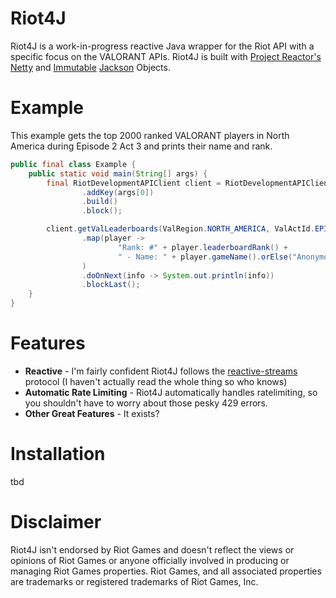 # Riot4J
Riot4J is a work-in-progress reactive Java wrapper for the Riot API with a specific focus on the VALORANT APIs.
Riot4J is built with [Project Reactor's](https://projectreactor.io/) [Netty](https://github.com/reactor/reactor-netty) and
[Immutable](https://immutables.github.io/) [Jackson](https://github.com/FasterXML/jackson-databind) Objects.
# Example
This example gets the top 2000 ranked VALORANT players in North America during Episode 2 Act 3 and prints their name and rank.
```java
public final class Example {
    public static void main(String[] args) {
        final RiotDevelopmentAPIClient client = RiotDevelopmentAPIClient.builder()
                .addKey(args[0])
                .build()
                .block();

        client.getValLeaderboards(ValRegion.NORTH_AMERICA, ValActId.EPISODE_TWO_ACT_THREE, 0, 2000)
                .map(player -> 
                        "Rank: #" + player.leaderboardRank() + 
                        " - Name: " + player.gameName().orElse("Anonymous")
                )
                .doOnNext(info -> System.out.println(info))
                .blockLast();
    }
}
``` 
# Features
- **Reactive** - I'm fairly confident Riot4J follows the [reactive-streams](http://www.reactive-streams.org/) protocol (I haven't actually read the whole thing so who knows)
- **Automatic Rate Limiting** - Riot4J automatically handles ratelimiting, so you shouldn't have to worry about those pesky 429 errors.
- **Other Great Features** - It exists?
# Installation
tbd
# Disclaimer
Riot4J isn't endorsed by Riot Games and doesn't reflect the views or opinions of Riot Games or anyone officially involved in producing or managing Riot Games properties. Riot Games, and all associated properties are trademarks or registered trademarks of Riot Games, Inc.